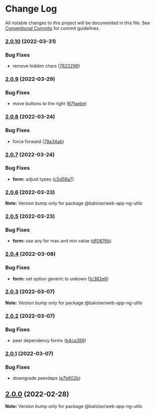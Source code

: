 # Change Log

All notable changes to this project will be documented in this file.
See [Conventional Commits](https://conventionalcommits.org) for commit guidelines.

### [2.0.10](https://github.com/baloise/web-app-ng-utils/compare/v2.0.9...v2.0.10) (2022-03-31)


### Bug Fixes

* remove hidden chars ([7622296](https://github.com/baloise/web-app-ng-utils/commit/762229659b193bb2b6de908d5c8b6acdf32ed2ef))



### [2.0.9](https://github.com/baloise/web-app-ng-utils/compare/v2.0.8...v2.0.9) (2022-03-29)


### Bug Fixes

* move buttons to the right ([67faebe](https://github.com/baloise/web-app-ng-utils/commit/67faebeca11dfa3879578349454b1aa2a11426fc))



### [2.0.8](https://github.com/baloise/web-app-ng-utils/compare/v2.0.7...v2.0.8) (2022-03-24)


### Bug Fixes

* force forward ([79a34ab](https://github.com/baloise/web-app-ng-utils/commit/79a34ab7f038fc50963f2f8d17922487a1b1eb97))



### [2.0.7](https://github.com/baloise/web-app-ng-utils/compare/v2.0.6...v2.0.7) (2022-03-24)


### Bug Fixes

* **form:** adjust types ([c5d58a7](https://github.com/baloise/web-app-ng-utils/commit/c5d58a783cedd45d23fda1369080b719cc46a07a))



### [2.0.6](https://github.com/baloise/web-app-ng-utils/compare/v2.0.5...v2.0.6) (2022-03-23)

**Note:** Version bump only for package @baloise/web-app-ng-utils





### [2.0.5](https://github.com/baloise/web-app-ng-utils/compare/v2.0.4...v2.0.5) (2022-03-23)


### Bug Fixes

* **form:** use any for max and  min value ([df0876b](https://github.com/baloise/web-app-ng-utils/commit/df0876be2dec994ff35801a624bbe5b8e17eb80f))



### [2.0.4](https://github.com/baloise/web-app-ng-utils/compare/v2.0.3...v2.0.4) (2022-03-08)


### Bug Fixes

* **form:** set option generic to unkown ([1c382e6](https://github.com/baloise/web-app-ng-utils/commit/1c382e603d8dce21b97513477985ef2d01a94737))



### [2.0.3](https://github.com/baloise/web-app-ng-utils/compare/v2.0.2...v2.0.3) (2022-03-07)

**Note:** Version bump only for package @baloise/web-app-ng-utils





### [2.0.2](https://github.com/baloise/web-app-ng-utils/compare/v2.0.1...v2.0.2) (2022-03-07)


### Bug Fixes

* peer dependency forms ([b4ca389](https://github.com/baloise/web-app-ng-utils/commit/b4ca389ae0ffd1ef5a06516faea3d4d1405a08b9))



### [2.0.1](https://github.com/baloise/web-app-ng-utils/compare/v2.0.0...v2.0.1) (2022-03-07)


### Bug Fixes

* downgrade peerdeps ([e7b602b](https://github.com/baloise/web-app-ng-utils/commit/e7b602b8f18799869af8f239d0f1cc4673eafbfc))



## [2.0.0](https://github.com/baloise/web-app-ng-utils/compare/v1.3.2...v2.0.0) (2022-02-28)

**Note:** Version bump only for package @baloise/web-app-ng-utils
